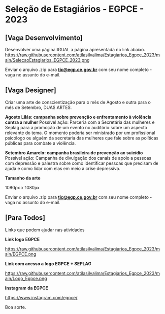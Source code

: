 # Seleção de Estagiários - EGPCE - 2023

## [Vaga Desenvolvimento]

Desenvolver uma página IGUAL a página apresentada no link abaixo.
https://raw.githubusercontent.com/atilasilvalima/Estagiarios_Egpce_2023/main/SelecaoEstagiarios_EGPCE_2023.png

Enviar o arquivo .zip para **tic@egp.ce.gov.br** com seu nome completo - vaga no assunto do e-mail.

## [Vaga Designer]

Criar uma arte de conscientização para o mês de Agosto e outra para o mês de Setembro, DUAS ARTES.

**Agosto Lilás: campanha sobre prevenção e enfrentamento à violência contra a mulher**
Possível ação: Parceria com a Secretária das mulheres e Seplag para a promoção de um evento no auditório sobre um aspecto relevante do tema. O momento poderia ser ministrado por um profissional psicólogo ou alguém da secretaria das mulheres que fale sobre as políticas públicas para combate a violência. 

**Setembro Amarelo: campanha brasileira de prevenção ao suicídio**
Possível ação: Campanha de divulgação dos canais de apoio a pessoas com depressão e palestra sobre como identificar pessoas que precisam de ajuda e como lidar com elas em meio a crise depressiva.

**Tamanho da arte**

1080px x 1080px


Enviar o arquivo .zip para **tic@egp.ce.gov.br** com seu nome completo - vaga no assunto do e-mail.

## [Para Todos]
Links que podem ajudar nas atividades

**Link logo EGPCE**

https://raw.githubusercontent.com/atilasilvalima/Estagiarios_Egpce_2023/main/EGPCE.png

**Link com acesso a logo EGPCE + SEPLAG**

https://raw.githubusercontent.com/atilasilvalima/Estagiarios_Egpce_2023/main/Logo_Egpce.png


**Instagram da EGPCE**

https://www.instagram.com/egpce/

Boa sorte.
